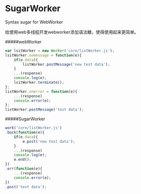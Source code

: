 # SugarWorker
Syntax sugar for WebWorker

给使用web多线程开发webworker添加语法糖，使得使用起来更简单。

#####webWorker
```javascript
var lsitWorker = new Worker('core/listWorker.js');
lsitWorker.onmessage = function(e){
	if(e.data){
		listWorker.postMessage('new test data');
	}
	...(response)
	console.log(e);
	lsitWorker.terminate();
};
listWorker.onerror = function(e){
	...(response)
	console.error(e);
};
listWorker.postMessage('test data');
```

#####SugarWorker
```javascript
work('core/listWorker.js')
.back(function(e){
	if(e.data){
		e.post('new test data');
	}
	...(response)
	console.log(e);
	e.end();
})
.err(function(e){
	...(response)
	console.error(e);
})
.post('test data');
```